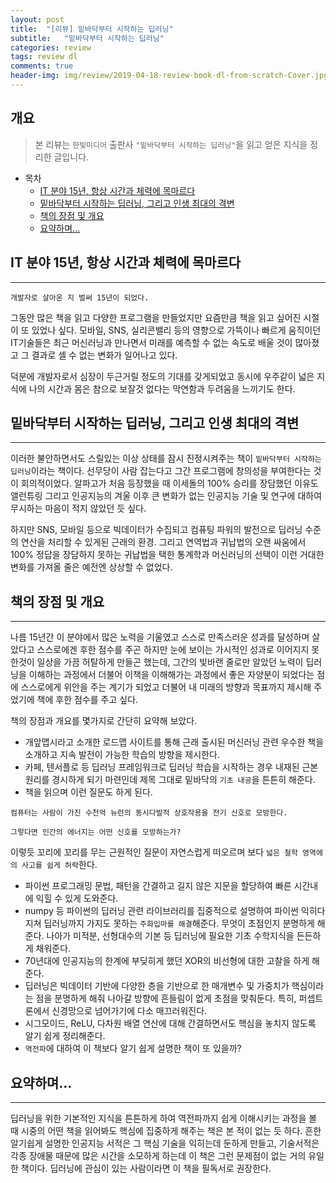 ```yaml
---
layout: post
title:  "[리뷰] 밑바닥부터 시작하는 딥러닝"
subtitle:   "밑바닥부터 시작하는 딥러닝"
categories: review
tags: review dl
comments: true
header-img: img/review/2019-04-18-review-book-dl-from-scratch-Cover.jpg
---
```


## 개요
> 본 리뷰는 `한빛미디어` 출판사 `"밑바닥부터 시작하는 딥러닝"`을 읽고 얻은 지식을 정리한 글입니다.

- 목차
	- [IT 분야 15년, 항상 시간과 체력에 목마르다](#it-분야-15년-항상-시간과-체력에-목마르다) 
	- [밑바닥부터 시작하는 딥러닝, 그리고 인생 최대의 격변](#밑바닥부터-시작하는-딥러닝-그리고-인생-최대의-격변)
	- [책의 장점 및 개요](#책의-장점-및-개요)
	- [요약하며...](#요약하며)
  


## IT 분야 15년, 항상 시간과 체력에 목마르다
---
```
개발자로 살아온 지 벌써 15년이 되었다.  
```
그동안 많은 책을 읽고 다양한 프로그램을 만들었지만 요즘만큼 책을 읽고 싶어진 시절이 또 있었나 싶다.
모바일, SNS, 실리콘밸리 등의 영향으로 가뜩이나 빠르게 움직이던 IT기술들은 최근 머신러닝과 만나면서
미래를 예측할 수 없는 속도로 배울 것이 ﻿많아졌고 그 결과로 셀 수 없는 변화가 일어나고 있다.  

덕분에 개발자로서 심장이 두근거릴 정도의 기대를 갖게되었고 동시에 우주같이 넓은 지식에 나의 시간과 
몸은 참으로 보잘것 없다는 막연함과 두려움을 느끼기도 한다.

## 밑바닥부터 시작하는 딥러닝, 그리고 인생 최대의 격변
---
이러한 불안하면서도 스릴있는 이상 상태를 잠시 진정시켜주는 책이 `밑바닥부터 시작하는 딥러닝`이라는 책이다.
선무당이 사람 잡는다고 그간 프로그램에 창의성을 부여한다는 것이 회의적이었다. 알파고가 처음 등장했을 때 
이세돌의 100% 승리를 장담했던 이유도 앨런튜링 그리고 인공지능의 겨울 이후 큰 변화가 없는 인공지능 기술 및 
연구에 대하여 무시하는 마음이 적지 않았던 듯 싶다. 

하지만 SNS, 모바일 등으로 빅데이터가 수집되고 컴퓨팅 파워의 발전으로 딥러닝 수준의 연산을 처리할 수 있게된 
근래의 환경. 그리고 연역법과 귀납법의 오랜 싸움에서 100% 정답을 장담하지 못하는 귀납법을 택한 통계학과 
머신러닝의 선택이 이런 거대한 변화를 가져올 줄은 예전엔 상상할 수 없었다.

## 책의 장점 및 개요
---
나름 15년간 이 분야에서 많은 노력을 기울였고 스스로 만족스러운 성과를 달성하며 살았다고 스스로에겐 후한 점수를 
주곤 하지만 눈에 보이는 가시적인 성과로 이어지지 못한것이 일상을 가끔 허탈하게 만들곤 했는데, 그간의 빛바랜 
줄로만 알았던 노력이 딥러닝을 이해하는 과정에서 더불어 이책을 이해해가는 과정에서 좋은 자양분이 되었다는 점에 
스스로에게 위안을 주는 계기가 되었고 더불어 내 미래의 방향과 목표까지 제시해 주었기에 책에 후한 점수를 주고 싶다.  

책의 장점과 개요를 몇가지로 간단히 요약해 보았다.
- 개앞맵시라고 소개한 로드맵 사이트를 통해 근래 출시된 머신러닝 관련 우수한 책을 소개하고 지속 발전이 가능한
학습의 방향을 제시한다.
- 카페, 텐서플로 등 딥러닝 프레임워크로 딥러닝 학습을 시작하는 경우 내재된 근본 원리를 경시하게 되기 마련인데
제목 그대로 밑바닥의 `기초 내공`을 튼튼히 해준다.
- 책을 읽으며 이런 질문도 하게 된다.
```
컴퓨터는 사람이 가진 수천억 뉴런의 동시다발적 상호작용을 전기 신호로 모방한다.
```
```
그렇다면 인간의 에너지는 어떤 신호를 모방하는가?
```
이렇듯 꼬리에 꼬리를 무는 근원적인 질문이 자연스럽게 떠오르며 보다 `넓은 철학 영역에의 사고를 쉽게 허락`한다.
- 파이썬 프로그래밍 문법, 패턴을 간결하고 길지 않은 지문을 할당하여 빠른 시간내에 익힐 수 있게 도와준다.
- numpy 등 파이썬의 딥러닝 관련 라이브러리를 집중적으로 설명하여 파이썬 익히다 지쳐 딥러닝까지 가지도 
못하는 `주화입마를 해결`해준다. 무엇이 초점인지 분명하게 해준다. 나아가 미적분, 선형대수의 기본 등 딥러닝에 
필요한 기초 수학지식을 든든하게 채워준다. 
- 70년대에 인공지능의 한계에 부딪히게 했던 XOR의 비선형에 대한 고찰을 하게 해준다.
- 딥러닝은 빅데이터 기반에 다양한 층을 기반으로 한 매개변수 및 가중치가 핵심이라는 점을 분명하게 해줘 
나아갈 방향에 흔들림이 없게 초점을 맞춰둔다. 특히, 퍼셉트론에서 신경망으로 넘어가기에 다소 매끄러워진다.
- 시그모이드, ReLU, 다차원 배열 연산에 대해 간결하면서도 핵심을 놓치지 않도록 알기 쉽게 정리해준다.
- `역전파`에 대하여 이 책보다 알기 쉽게 설명한 책이 또 있을까?  

## 요약하며...
---
딥러닝을 위한 기본적인 지식을 튼튼하게 하여 역전파까지 쉽게 이해시키는 과정을 볼 때 시중의 어떤 책을 읽어봐도 
핵심에 집중하게 해주는 책은 본 적이 없는 듯 하다. 흔한 알기쉽게 설명한 인공지능 서적은 그 핵심 기술을 익히는데 
둔하게 만들고, 기술서적은 각종 장애물 때문에 많은 시간을 소모하게 하는데 이 책은 그런 문제점이 없는 거의 유일한 책이다.
딥러닝에 관심이 있는 사람이라면 이 책을 필독서로 권장한다.

